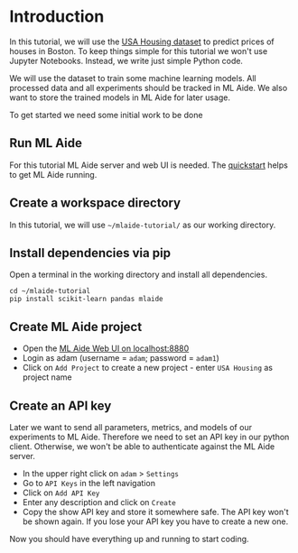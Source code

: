# Introduction

In this tutorial, we will use the [USA Housing dataset](https://www.kaggle.com/vedavyasv/usa-housing) 
to predict prices of houses in Boston. To keep things simple for this tutorial we won't use 
Jupyter Notebooks. Instead, we write just simple Python code.

We will use the dataset to train some machine learning models. All processed data and all experiments
should be tracked in ML Aide. We also want to store the trained models in ML Aide for later usage.

To get started we need some initial work to be done

## Run ML Aide
For this tutorial ML Aide server and web UI is needed. The [quickstart](../start/quickstart.md) helps to get ML Aide running.

## Create a workspace directory
In this tutorial, we will use `~/mlaide-tutorial/` as our working directory.

## Install dependencies via pip
Open a terminal in the working directory and install all dependencies.
```
cd ~/mlaide-tutorial
pip install scikit-learn pandas mlaide
```

## Create ML Aide project
- Open the [ML Aide Web UI on localhost:8880](http://localhost:8880)
- Login as adam (username = `adam`; password = `adam1`)
- Click on `Add Project` to create a new project - enter `USA Housing` as project name

## Create an API key
Later we want to send all parameters, metrics, and models of our experiments to ML Aide. 
Therefore we need to set an API key in our python client. Otherwise, we won't be able
to authenticate against the ML Aide server.

- In the upper right click on `adam` > `Settings`
- Go to `API Keys` in the left navigation
- Click on `Add API Key`
- Enter any description and click on `Create`
- Copy the show API key and store it somewhere safe. The API key won't be shown again. If you lose your API key you have to create a new one.

Now you should have everything up and running to start coding.